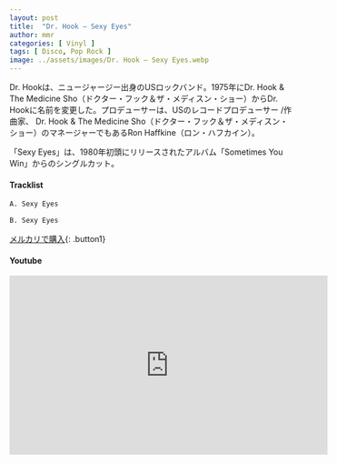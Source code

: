 ```yaml
---
layout: post
title:  "Dr. Hook – Sexy Eyes"
author: mmr
categories: [ Vinyl ]
tags: [ Disco, Pop Rock ]
image: ../assets/images/Dr. Hook – Sexy Eyes.webp
---
```


Dr. Hookは、ニュージャージー出身のUSロックバンド。1975年にDr. Hook & The Medicine Sho（ドクター・フック＆ザ・メディスン・ショー）からDr. Hookに名前を変更した。プロデューサーは、USのレコードプロデューサー /作曲家、 Dr. Hook & The Medicine Sho（ドクター・フック＆ザ・メディスン・ショー）のマネージャーでもあるRon Haffkine（ロン・ハフカイン）。

「Sexy Eyes」は、1980年初頭にリリースされたアルバム「Sometimes You Win」からのシングルカット。

#### Tracklist
```md
A. Sexy Eyes

B. Sexy Eyes
```

[メルカリで購入](https://jp.mercari.com/item/m70824807832?afid=6142608987){: .button1}

#### Youtube
<iframe width="560" height="315" src="https://www.youtube.com/embed/zOrZ-nCp-_U?si=MNRFTlA1ESZhcNyV" title="YouTube video player" frameborder="0" allow="accelerometer; autoplay; clipboard-write; encrypted-media; gyroscope; picture-in-picture; web-share" referrerpolicy="strict-origin-when-cross-origin" allowfullscreen></iframe>